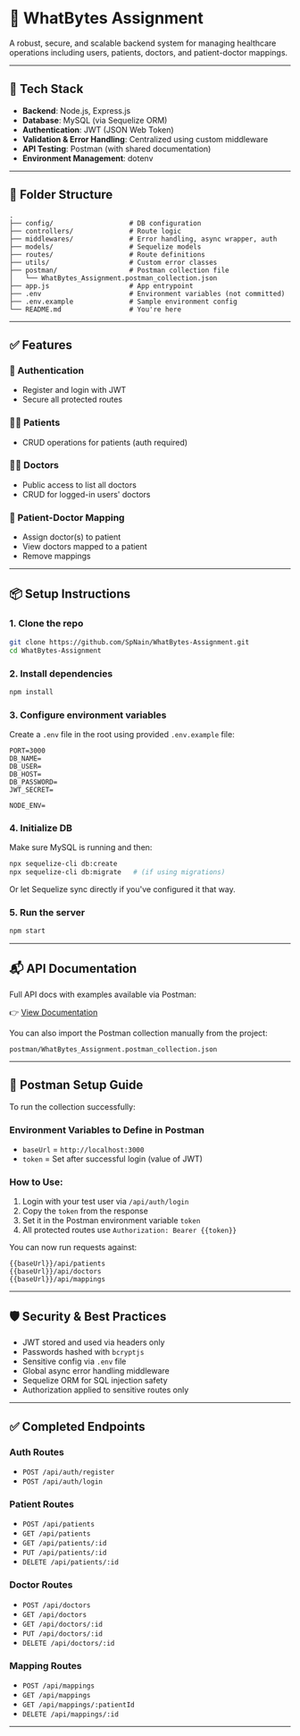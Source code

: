 # 🏥 WhatBytes Assignment

A robust, secure, and scalable backend system for managing healthcare operations including users, patients, doctors, and patient-doctor mappings.

---

## 🚀 Tech Stack

* **Backend**: Node.js, Express.js
* **Database**: MySQL (via Sequelize ORM)
* **Authentication**: JWT (JSON Web Token)
* **Validation & Error Handling**: Centralized using custom middleware
* **API Testing**: Postman (with shared documentation)
* **Environment Management**: dotenv

---

## 📁 Folder Structure

```
.
├── config/                   # DB configuration
├── controllers/              # Route logic
├── middlewares/              # Error handling, async wrapper, auth
├── models/                   # Sequelize models
├── routes/                   # Route definitions
├── utils/                    # Custom error classes
├── postman/                  # Postman collection file
│   └── WhatBytes_Assignment.postman_collection.json
├── app.js                    # App entrypoint
├── .env                      # Environment variables (not committed)
├── .env.example              # Sample environment config
└── README.md                 # You're here
```

---

## ✅ Features

### 🔐 Authentication

* Register and login with JWT
* Secure all protected routes

### 👩‍⚕️ Patients

* CRUD operations for patients (auth required)

### 🧑‍⚕️ Doctors

* Public access to list all doctors
* CRUD for logged-in users' doctors

### 🤩 Patient-Doctor Mapping

* Assign doctor(s) to patient
* View doctors mapped to a patient
* Remove mappings

---

## 📦 Setup Instructions

### 1. Clone the repo

```bash
git clone https://github.com/SpNain/WhatBytes-Assignment.git
cd WhatBytes-Assignment
```

### 2. Install dependencies

```bash
npm install
```

### 3. Configure environment variables

Create a `.env` file in the root using provided `.env.example` file:

```env
PORT=3000
DB_NAME=
DB_USER=
DB_HOST=
DB_PASSWORD=
JWT_SECRET=

NODE_ENV=
```

### 4. Initialize DB

Make sure MySQL is running and then:

```bash
npx sequelize-cli db:create
npx sequelize-cli db:migrate   # (if using migrations)
```

Or let Sequelize sync directly if you've configured it that way.

### 5. Run the server

```bash
npm start
```

---

## 📬 API Documentation

Full API docs with examples available via Postman:

👉 [View Documentation](https://documenter.getpostman.com/view/45807552/2sB2x9kWhx)

You can also import the Postman collection manually from the project:

```
postman/WhatBytes_Assignment.postman_collection.json
```

---

## 🧪 Postman Setup Guide

To run the collection successfully:

### Environment Variables to Define in Postman

* `baseUrl` = `http://localhost:3000`
* `token` = Set after successful login (value of JWT)

### How to Use:

1. Login with your test user via `/api/auth/login`
2. Copy the `token` from the response
3. Set it in the Postman environment variable `token`
4. All protected routes use `Authorization: Bearer {{token}}`

You can now run requests against:

```
{{baseUrl}}/api/patients
{{baseUrl}}/api/doctors
{{baseUrl}}/api/mappings
```

---

## 🛡 Security & Best Practices

* JWT stored and used via headers only
* Passwords hashed with `bcryptjs`
* Sensitive config via `.env` file
* Global async error handling middleware
* Sequelize ORM for SQL injection safety
* Authorization applied to sensitive routes only

---

## ✅ Completed Endpoints

### Auth Routes

* `POST /api/auth/register`
* `POST /api/auth/login`

### Patient Routes

* `POST /api/patients`
* `GET /api/patients`
* `GET /api/patients/:id`
* `PUT /api/patients/:id`
* `DELETE /api/patients/:id`

### Doctor Routes

* `POST /api/doctors`
* `GET /api/doctors`
* `GET /api/doctors/:id`
* `PUT /api/doctors/:id`
* `DELETE /api/doctors/:id`

### Mapping Routes

* `POST /api/mappings`
* `GET /api/mappings`
* `GET /api/mappings/:patientId`
* `DELETE /api/mappings/:id`

---